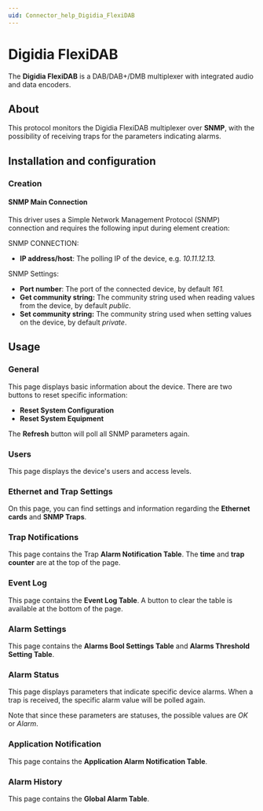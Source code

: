 ```yaml
---
uid: Connector_help_Digidia_FlexiDAB
---
```


# Digidia FlexiDAB

The **Digidia FlexiDAB** is a DAB/DAB+/DMB multiplexer with integrated audio and data encoders.

## About

This protocol monitors the Digidia FlexiDAB multiplexer over **SNMP**, with the possibility of receiving traps for the parameters indicating alarms.

## Installation and configuration

### Creation

#### SNMP Main Connection

This driver uses a Simple Network Management Protocol (SNMP) connection and requires the following input during element creation:

SNMP CONNECTION:

- **IP address/host**: The polling IP of the device, e.g. *10.11.12.13.*

SNMP Settings:

- **Port number**: The port of the connected device, by default *161.*
- **Get community string:** The community string used when reading values from the device, by default *public*.
- **Set community string:** The community string used when setting values on the device, by default *private*.

## Usage

### General

This page displays basic information about the device. There are two buttons to reset specific information:

- **Reset System Configuration**
- **Reset System Equipment**

The **Refresh** button will poll all SNMP parameters again.

### Users

This page displays the device's users and access levels.

### Ethernet and Trap Settings

On this page, you can find settings and information regarding the **Ethernet cards** and **SNMP Traps**.

### Trap Notifications

This page contains the Trap **Alarm Notification Table**. The **time** and **trap counter** are at the top of the page.

### Event Log

This page contains the **Event Log Table**. A button to clear the table is available at the bottom of the page.

### Alarm Settings

This page contains the **Alarms Bool Settings Table** and **Alarms Threshold Setting Table**.

### Alarm Status

This page displays parameters that indicate specific device alarms. When a trap is received, the specific alarm value will be polled again.

Note that since these parameters are statuses, the possible values are *OK* or *Alarm*.

### Application Notification

This page contains the **Application Alarm Notification Table**.

### Alarm History

This page contains the **Global Alarm Table**.
